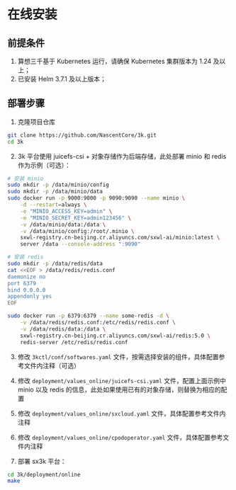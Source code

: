 # 在线安装

##  前提条件
1. 算想三千基于 Kubernetes 运行，请确保 Kubernetes 集群版本为 1.24 及以上；
2. 已安装 Helm 3.7.1 及以上版本；

## 部署步骤
1. 克隆项目仓库
```bash
git clone https://github.com/NascentCore/3k.git
cd 3k
```

2. 3k 平台使用 juicefs-csi + 对象存储作为后端存储，此处部署 minio 和 redis 作为示例（可选）：
```bash
# 安装 minio
sudo mkdir -p /data/minio/config
sudo mkdir -p /data/minio/data
sudo docker run -p 9000:9000 -p 9090:9090 --name minio \
    -d --restart=always \
    -e "MINIO_ACCESS_KEY=admin" \
    -e "MINIO_SECRET_KEY=admin123456" \
    -v /data/minio/data:/data \
    -v /data/minio/config:/root/.minio \
    sxwl-registry.cn-beijing.cr.aliyuncs.com/sxwl-ai/minio:latest \
    server /data --console-address ":9090"

# 安装 redis
sudo mkdir -p /data/redis/data
cat <<EOF > /data/redis/redis.conf
daemonize no
port 6379
bind 0.0.0.0
appendonly yes
EOF

sudo docker run -p 6379:6379 --name some-redis -d \
    -v /data/redis/redis.conf:/etc/redis/redis.conf \
    -v /data/redis/data:/data \
    sxwl-registry.cn-beijing.cr.aliyuncs.com/sxwl-ai/redis:5.0 \
    redis-server /etc/redis/redis.conf
```

3. 修改 `3kctl/conf/softwares.yaml` 文件，按需选择安装的组件，具体配置参考文件内注释（可选）

4. 修改 `deployment/values_online/juicefs-csi.yaml` 文件，配置上面示例中 minio 以及 redis 的信息，此处如果使用已有的对象存储，则替换为相应的配置

5. 修改 `deployment/values_online/sxcloud.yaml` 文件，具体配置参考文件内注释

6. 修改 `deployment/values_online/cpodoperator.yaml` 文件，具体配置参考文件内注释
   
7. 部署 sx3k 平台：
```bash
cd 3k/deployment/online
make
```